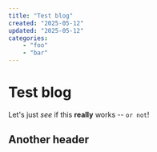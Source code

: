 ```yaml
---
title: "Test blog"
created: "2025-05-12"
updated: "2025-05-12"
categories:
    - "foo"
    - "bar"
---
```


# Test blog

Let's just *see* if this **really** works -- `or not`!

## Another header
